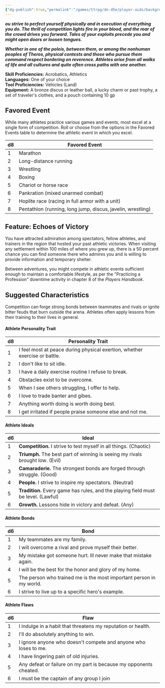 ```yaml
---
{"dg-publish":true,"permalink":"/games/ttrpg/dn-d5e/player-aids/backgrounds/athlete/","tags":["ttrpg/dnd/5e"],"noteIcon":""}
---
```



**_ou strive to perfect yourself physically and in execution of everything you do. The thrill of competition lights fire in your blood, and the roar of the crowd drives you forward. Tales of your exploits precede you and might open doors or loosen tongues._**

**_Whether in one of the poleis, between them, or among the nonhuman peoples of Theros, physical contests and those who pursue them command respect bordering on reverence. Athletes arise from all walks of life and all cultures and quite often cross paths with one another._**

**Skill Proficiencies:** Acrobatics, Athletics  
**Languages:** One of your choice  
**Tool Proficiencies:** Vehicles (Land)  
**Equipment:** A bronze discus or leather ball, a lucky charm or past trophy, a set of traveler's clothes, and a pouch containing 10 gp

## Favored Event

While many athletes practice various games and events, most excel at a single form of competition. Roll or choose from the options in the Favored Events table to determine the athletic event in which you excel.

|d8|Favored Event|
|---|---|
|1|Marathon|
|2|Long-distance running|
|3|Wrestling|
|4|Boxing|
|5|Chariot or horse race|
|6|Pankration (mixed unarmed combat)|
|7|Hoplite race (racing in full armor with a unit)|
|8|Pentathlon (running, long jump, discus, javelin, wrestling)|

## Feature: Echoes of Victory

You have attracted admiration among spectators, fellow athletes, and trainers in the region that hosted your past athletic victories. When visiting any settlement within 100 miles of where you grew up, there is a 50 percent chance you can find someone there who admires you and is willing to provide information and temporary shelter.

Between adventures, you might compete in athletic events sufficient enough to maintain a comfortable lifestyle, as per the "Practicing a Profession" downtime activity in chapter 8 of the _Players Handbook_.

## Suggested Characteristics

Competition can forge strong bonds between teammates and rivals or ignite bitter feuds that burn outside the arena. Athletes often apply lessons from their training to their lives in general.

#### **Athlete Personality Trait**

|d8|Personality Trait|
|---|---|
|1|I feel most at peace during physical exertion, whether exercise or battle.|
|2|I don't like to sit idle.|
|3|I have a daily exercise routine I refuse to break.|
|4|Obstacles exist to be overcome.|
|5|When I see others struggling, I offer to help.|
|6|I love to trade banter and gibes.|
|7|Anything worth doing is worth doing best.|
|8|I get irritated if people praise someone else and not me.|

#### **Athlete Ideals**

|d6|Ideal|
|---|---|
|1|**Competition.** I strive to test myself in all things. (Chaotic)|
|2|**Triumph.** The best part of winning is seeing my rivals brought low. (Evil)|
|3|**Camaraderie.** The strongest bonds are forged through struggle. (Good)|
|4|**People.** I strive to inspire my spectators. (Neutral)|
|5|**Tradition.** Every game has rules, and the playing field must be level. (Lawful)|
|6|**Growth.** Lessons hide in victory and defeat. (Any)|

#### **Athlete Bonds**

|d6|Bond|
|---|---|
|1|My teammates are my family.|
|2|I will overcome a rival and prove myself their better.|
|3|My mistake got someone hurt. Ill never make that mistake again.|
|4|I will be the best for the honor and glory of my home.|
|5|The person who trained me is the most important person in my world.|
|6|I strive to live up to a specific hero's example.|

#### **Athlete Flaws**

|d6|Flaw|
|---|---|
|1|I indulge in a habit that threatens my reputation or health.|
|2|I'll do absolutely anything to win.|
|3|I ignore anyone who doesn't compete and anyone who loses to me.|
|4|I have lingering pain of old injuries.|
|5|Any defeat or failure on my part is because my opponents cheated.|
|6|I must be the captain of any group I join|